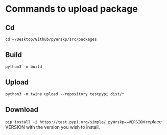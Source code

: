 # Commands to upload package

## Cd
```cd ~/Desktop/Github/pyWrskp/src/packages```

## Build
```python3 -m build```

## Upload
```python3 -m twine upload --repository testpypi dist/*```

## Download
```pip install -i https://test.pypi.org/simple/ pyWrskp==VERSION``` replace VERSION with the version you wish to install.